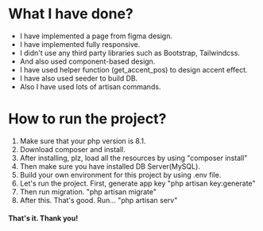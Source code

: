 # What I have done?

- I have implemented a page from figma design.
- I have implemented fully responsive.
- I didn't use any third party libraries such as Bootstrap, Tailwindcss.
- And also used component-based design.
- I have used helper function (get_accent_pos) to design accent effect.
- I have also used seeder to build DB.
- Also I have used lots of artisan commands.

# How to run the project?

1. Make sure that your php version is 8.1.
2. Download composer and install.
3. After installing, plz, load all the resources by using "composer install"
4. Then make sure you have installed DB Server(MySQL).
5. Build your own environment for this project by using .env file.
6. Let's run the project. First, generate app key "php artisan key:generate"
7. Then run migration. "php artisan migrate"
8. After this. That's good. Run... "php artisan serv"

#### That's it. Thank you!